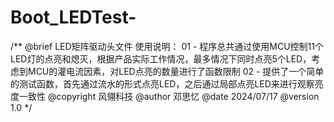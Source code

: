 # Boot_LEDTest-
/**
  @brief LED矩阵驱动头文件
  使用说明：
  01 - 程序总共通过使用MCU控制11个LED灯的点亮和熄灭，根据产品实际工作情况，最多情况下同时点亮5个LED，考虑到MCU的灌电流因素，对LED点亮的数量进行了函数限制
  02 - 提供了一个简单的测试函数，首先通过流水的形式点亮LED，之后通过局部点亮LED来进行观察亮度一致性
  @copyright 风翎科技
  @author 邓思忆
  @date 2024/07/17
  @version 1.0
*/
